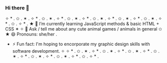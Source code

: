 ### Hi there 👋
✧ * . ✩ . ✶ . ✧ * . ✩ . ✶ . ✧ * . ✩ . ✶ . ✧ * . ✩ . ✶ . ✧ * . ✩ . ✶ . ✧ * . ✩ . ✶ . ✧ * . ✩ . ✧ * . 
★              🌱 I’m currently learning JavaScript methods & basic HTML + CSS                    ✶
✧             💬 Ask / tell me about any cute animal games / animals in general                   ✩ 
★             😄 Pronouns: she/her                                                                .
*    ⚡ Fun fact: I'm hoping to encorporate my graphic design skills with software development.    ✧
✧ * . ✩ . ✶ . ✧ * . ✩ . ✶ . ✧ * . ✩ . ✶ . ✧ * . ✩ . ✶ . ✧ * . ✩ . ✶ . ✧ * . ✩ . ✶ . ✧ * . ✩ . ✧ * . 
